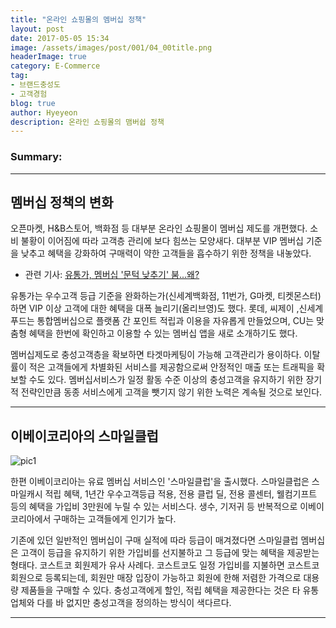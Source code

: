 ```yaml
---
title: "온라인 쇼핑몰의 멤버십 정책"
layout: post
date: 2017-05-05 15:34
image: /assets/images/post/001/04_00title.png
headerImage: true
category: E-Commerce
tag:
- 브랜드충성도
- 고객경험
blog: true
author: Hyeyeon
description: 온라인 쇼핑몰의 맴버쉽 정책
---
```


### Summary:



---


## 멤버십 정책의 변화

오픈마켓, H&B스토어, 백화점 등 대부분 온라인 쇼핑몰이 멤버십 제도를 개편했다. 소비 불황이 이어짐에 따라 고객층 관리에 보다 힘쓰는 모양새다. 대부분 VIP 멤버십 기준을 낮추고 혜택을 강화하여 구매력이 약한 고객들을 흡수하기 위한 정책을 내놓았다.

* 관련 기사: [유통가, 멤버십 '문턱 낮추기' 붐...왜?](http://www.enewstoday.co.kr/news/articleView.html?idxno=1039948)

유통가는 우수고객 등급 기준을 완화하는가(신세계백화점, 11번가, G마켓, 티켓몬스터)하면 VIP 이상 고객에 대한 혜택을 대폭 늘리기(올리브영)도 했다. 롯데, 씨제이 ,신세계푸드는 통합멤버십으로 플랫폼 간 포인트 적립과 이용을 자유롭게 만들었으며,  CU는 맞춤형 혜택을 한번에 확인하고 이용할 수 있는 멤버십 앱을 새로 소개하기도 했다.

멤버십제도로 충성고객층을 확보하면 타겟마케팅이 가능해 고객관리가 용이하다. 이탈률이 적은 고객들에게 차별화된 서비스를 제공함으로써 안정적인 매출 또는 트래픽을 확보할 수도 있다. 멤버십서비스가 일정 활동 수준 이상의 충성고객을 유지하기 위한 장기적 전략인만큼 동종 서비스에게 고객을 뺏기지 않기 위한 노력은 계속될 것으로 보인다.

---

## 이베이코리아의 스마일클럽

![pic1](http://blog.ebaykorea.com/wp-content/uploads/2017/04/%EC%9D%B4%EB%B2%A0%EC%9D%B4%EC%BD%94%EB%A6%AC%EC%95%84_%EC%8A%A4%EB%A7%88%EC%9D%BC%ED%81%B4%EB%9F%BD-%EC%A0%95%EC%8B%9D-%EB%A1%A0%EC%B9%AD.jpg)

한편 이베이코리아는 유료 멤버십 서비스인 '스마일클럽'을 출시했다. 스마일클럽은 스마일캐시 적립 혜택, 1년간 우수고객등급 적용, 전용 클럽 딜, 전용 콜센터, 웰컴기프트 등의 혜택을 가입비 3만원에 누릴 수 있는 서비스다. 생수, 기저귀 등 반복적으로 이베이코리아에서 구매하는 고객들에게 인기가 높다.

기존에 있던 일반적인 멤버십이 구매 실적에 따라 등급이 매겨졌다면 스마일클럽 멤버십은 고객이 등급을 유지하기 위한 가입비를 선지불하고 그 등급에 맞는 혜택을 제공받는 형태다. 코스트코 회원제가 유사 사례다. 코스트코도 일정 가입비를 지불하면 코스트코 회원으로 등록되는데, 회원만 매장 입장이 가능하고 회원에 한해 저렴한 가격으로 대용량 제품들을 구매할 수 있다. 충성고객에게 할인, 적립 혜택을 제공한다는 것은 타 유통업체와 다를 바 없지만 충성고객을 정의하는 방식이 색다르다.


---
